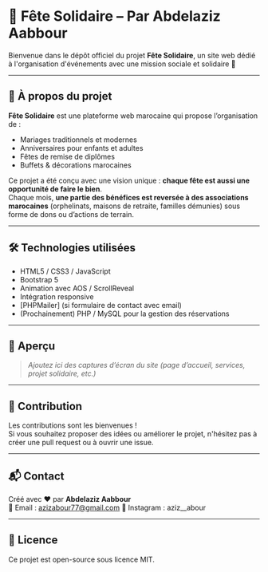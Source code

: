 # 🎉 Fête Solidaire – Par Abdelaziz Aabbour

Bienvenue dans le dépôt officiel du projet **Fête Solidaire**, un site web dédié à l'organisation d'événements avec une mission sociale et solidaire 💖

---

## 🌟 À propos du projet

**Fête Solidaire** est une plateforme web marocaine qui propose l’organisation de :

- Mariages traditionnels et modernes
- Anniversaires pour enfants et adultes
- Fêtes de remise de diplômes
- Buffets & décorations marocaines

Ce projet a été conçu avec une vision unique : **chaque fête est aussi une opportunité de faire le bien**.  
Chaque mois, **une partie des bénéfices est reversée à des associations marocaines** (orphelinats, maisons de retraite, familles démunies) sous forme de dons ou d’actions de terrain.

---

## 🛠️ Technologies utilisées

- HTML5 / CSS3 / JavaScript
- Bootstrap 5
- Animation avec AOS / ScrollReveal
- Intégration responsive
- [PHPMailer] (si formulaire de contact avec email)
- (Prochainement) PHP / MySQL pour la gestion des réservations

---

## 📸 Aperçu

> *Ajoutez ici des captures d’écran du site (page d’accueil, services, projet solidaire, etc.)*

---

## 🤝 Contribution

Les contributions sont les bienvenues !  
Si vous souhaitez proposer des idées ou améliorer le projet, n'hésitez pas à créer une pull request ou à ouvrir une issue.

---

## 📬 Contact

Créé avec ❤️ par **Abdelaziz Aabbour**  
📧 Email : azizabour77@gmail.com 
📱 Instagram : aziz__abour

---

## 📄 Licence

Ce projet est open-source sous licence MIT.
